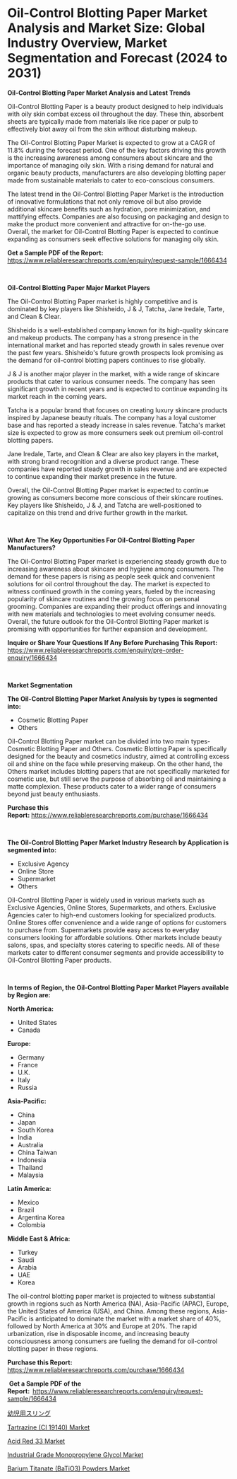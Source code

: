 <p><h1>Oil-Control Blotting Paper Market Analysis and Market Size: Global Industry Overview, Market Segmentation and Forecast (2024 to 2031)</h1></p><p><strong>Oil-Control Blotting Paper Market Analysis and Latest Trends</strong></p>
<p><p>Oil-Control Blotting Paper is a beauty product designed to help individuals with oily skin combat excess oil throughout the day. These thin, absorbent sheets are typically made from materials like rice paper or pulp to effectively blot away oil from the skin without disturbing makeup.</p><p>The Oil-Control Blotting Paper Market is expected to grow at a CAGR of 11.8% during the forecast period. One of the key factors driving this growth is the increasing awareness among consumers about skincare and the importance of managing oily skin. With a rising demand for natural and organic beauty products, manufacturers are also developing blotting paper made from sustainable materials to cater to eco-conscious consumers.</p><p>The latest trend in the Oil-Control Blotting Paper Market is the introduction of innovative formulations that not only remove oil but also provide additional skincare benefits such as hydration, pore minimization, and mattifying effects. Companies are also focusing on packaging and design to make the product more convenient and attractive for on-the-go use. Overall, the market for Oil-Control Blotting Paper is expected to continue expanding as consumers seek effective solutions for managing oily skin.</p></p>
<p><strong>Get a Sample PDF of the Report:&nbsp;</strong> <a href="https://www.reliableresearchreports.com/enquiry/request-sample/1666434">https://www.reliableresearchreports.com/enquiry/request-sample/1666434</a></p>
<p>&nbsp;</p>
<p><strong>Oil-Control Blotting Paper Major Market Players</strong></p>
<p><p>The Oil-Control Blotting Paper market is highly competitive and is dominated by key players like Shisheido, J & J, Tatcha, Jane Iredale, Tarte, and Clean & Clear. </p><p>Shisheido is a well-established company known for its high-quality skincare and makeup products. The company has a strong presence in the international market and has reported steady growth in sales revenue over the past few years. Shisheido's future growth prospects look promising as the demand for oil-control blotting papers continues to rise globally.</p><p>J & J is another major player in the market, with a wide range of skincare products that cater to various consumer needs. The company has seen significant growth in recent years and is expected to continue expanding its market reach in the coming years.</p><p>Tatcha is a popular brand that focuses on creating luxury skincare products inspired by Japanese beauty rituals. The company has a loyal customer base and has reported a steady increase in sales revenue. Tatcha's market size is expected to grow as more consumers seek out premium oil-control blotting papers.</p><p>Jane Iredale, Tarte, and Clean & Clear are also key players in the market, with strong brand recognition and a diverse product range. These companies have reported steady growth in sales revenue and are expected to continue expanding their market presence in the future.</p><p>Overall, the Oil-Control Blotting Paper market is expected to continue growing as consumers become more conscious of their skincare routines. Key players like Shisheido, J & J, and Tatcha are well-positioned to capitalize on this trend and drive further growth in the market.</p></p>
<p>&nbsp;</p>
<p><strong>What Are The Key Opportunities For Oil-Control Blotting Paper Manufacturers?</strong></p>
<p><p>The Oil-Control Blotting Paper market is experiencing steady growth due to increasing awareness about skincare and hygiene among consumers. The demand for these papers is rising as people seek quick and convenient solutions for oil control throughout the day. The market is expected to witness continued growth in the coming years, fueled by the increasing popularity of skincare routines and the growing focus on personal grooming. Companies are expanding their product offerings and innovating with new materials and technologies to meet evolving consumer needs. Overall, the future outlook for the Oil-Control Blotting Paper market is promising with opportunities for further expansion and development.</p></p>
<p><strong>Inquire or Share Your Questions If Any Before Purchasing This Report:</strong> <a href="https://www.reliableresearchreports.com/enquiry/pre-order-enquiry/1666434">https://www.reliableresearchreports.com/enquiry/pre-order-enquiry/1666434</a></p>
<p>&nbsp;</p>
<p><strong>Market Segmentation</strong></p>
<p><strong>The Oil-Control Blotting Paper Market Analysis by types is segmented into:</strong></p>
<p><ul><li>Cosmetic Blotting Paper</li><li>Others</li></ul></p>
<p><p>Oil-Control Blotting Paper market can be divided into two main types- Cosmetic Blotting Paper and Others. Cosmetic Blotting Paper is specifically designed for the beauty and cosmetics industry, aimed at controlling excess oil and shine on the face while preserving makeup. On the other hand, the Others market includes blotting papers that are not specifically marketed for cosmetic use, but still serve the purpose of absorbing oil and maintaining a matte complexion. These products cater to a wider range of consumers beyond just beauty enthusiasts.</p></p>
<p><strong>Purchase this Report:&nbsp;</strong><a href="https://www.reliableresearchreports.com/purchase/1666434">https://www.reliableresearchreports.com/purchase/1666434</a></p>
<p>&nbsp;</p>
<p><strong>The Oil-Control Blotting Paper Market Industry Research by Application is segmented into:</strong></p>
<p><ul><li>Exclusive Agency</li><li>Online Store</li><li>Supermarket</li><li>Others</li></ul></p>
<p><p>Oil-Control Blotting Paper is widely used in various markets such as Exclusive Agencies, Online Stores, Supermarkets, and others. Exclusive Agencies cater to high-end customers looking for specialized products. Online Stores offer convenience and a wide range of options for customers to purchase from. Supermarkets provide easy access to everyday consumers looking for affordable solutions. Other markets include beauty salons, spas, and specialty stores catering to specific needs. All of these markets cater to different consumer segments and provide accessibility to Oil-Control Blotting Paper products.</p></p>
<p>&nbsp;</p>
<p><strong>In terms of Region, the Oil-Control Blotting Paper Market Players available by Region are:</strong></p>
<p>
    <p> <strong> North America: </strong>
        <ul>
            <li>United States</li>
            <li>Canada</li>
        </ul>
        </p> 
    <p> <strong> Europe: </strong>
        <ul>
            <li>Germany</li>
            <li>France</li>
            <li>U.K.</li>
            <li>Italy</li>
            <li>Russia</li>
        </ul>
        </p> 
    <p> <strong> Asia-Pacific: </strong>
        <ul>
            <li>China</li>
            <li>Japan</li>
            <li>South Korea</li>
            <li>India</li>
            <li>Australia</li>
            <li>China Taiwan</li>
            <li>Indonesia</li>
            <li>Thailand</li>
            <li>Malaysia</li>
        </ul>
        </p> 
    <p> <strong> Latin America: </strong>
        <ul>
            <li>Mexico</li>
            <li>Brazil</li>
            <li>Argentina Korea</li>
            <li>Colombia</li>
        </ul>
        </p> 
    <p> <strong> Middle East & Africa: </strong>
        <ul>
            <li>Turkey</li>
            <li>Saudi</li>
            <li>Arabia</li>
            <li>UAE</li>
            <li>Korea</li>
        </ul>
    </p>
    </p>
<p><p>The oil-control blotting paper market is projected to witness substantial growth in regions such as North America (NA), Asia-Pacific (APAC), Europe, the United States of America (USA), and China. Among these regions, Asia-Pacific is anticipated to dominate the market with a market share of 40%, followed by North America at 30% and Europe at 20%. The rapid urbanization, rise in disposable income, and increasing beauty consciousness among consumers are fueling the demand for oil-control blotting paper in these regions.</p></p>
<p><strong>Purchase this Report: </strong><a href="https://www.reliableresearchreports.com/purchase/1666434">https://www.reliableresearchreports.com/purchase/1666434</a></p>
<p>&nbsp;<strong>Get a Sample PDF of the Report:&nbsp;&nbsp;</strong><a href="https://www.reliableresearchreports.com/enquiry/request-sample/1666434">https://www.reliableresearchreports.com/enquiry/request-sample/1666434</a></p>
<p><strong></strong></p>
<p><p><a href="https://github.com/vhemk0794148/Market-Research-Report-List-1/blob/main/9331988381.md">幼児用スリング</a></p><p><a href="https://issuu.com/reportprime-2/docs/tartrazine-ci-19140-market-size-2030.pptx">Tartrazine (CI 19140) Market</a></p><p><a href="https://issuu.com/reportprime-2/docs/acid-red-33-market-size-2030.pptx">Acid Red 33 Market</a></p><p><a href="https://github.com/wwwkeltoum/Market-Research-Report-List-2/blob/main/industrial-grade-monopropylene-glycol-market.md">Industrial Grade Monopropylene Glycol Market</a></p><p><a href="https://github.com/gamblestampleyjenny50m5sl6/Market-Research-Report-List-1/blob/main/barium-titanate-batio3-powders-market.md">Barium Titanate (BaTiO3) Powders Market</a></p></p>
